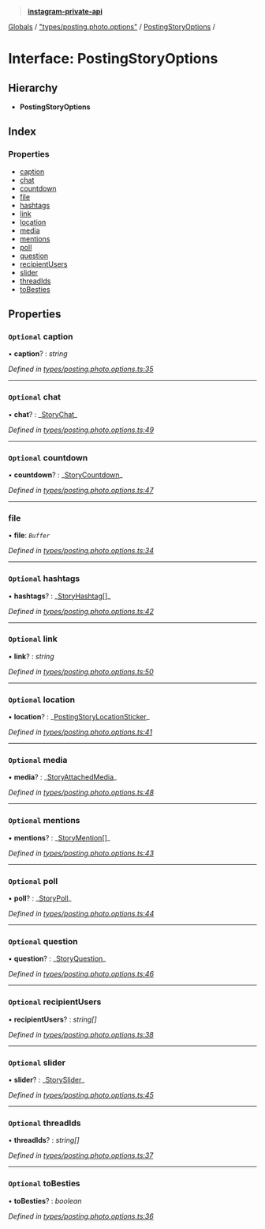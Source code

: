 > **[instagram-private-api](../README.md)**

[Globals](../README.md) / ["types/posting.photo.options"](../modules/_types_posting_photo_options_.md) / [PostingStoryOptions](_types_posting_photo_options_.postingstoryoptions.md) /

# Interface: PostingStoryOptions

## Hierarchy

- **PostingStoryOptions**

## Index

### Properties

- [caption](_types_posting_photo_options_.postingstoryoptions.md#optional-caption)
- [chat](_types_posting_photo_options_.postingstoryoptions.md#optional-chat)
- [countdown](_types_posting_photo_options_.postingstoryoptions.md#optional-countdown)
- [file](_types_posting_photo_options_.postingstoryoptions.md#file)
- [hashtags](_types_posting_photo_options_.postingstoryoptions.md#optional-hashtags)
- [link](_types_posting_photo_options_.postingstoryoptions.md#optional-link)
- [location](_types_posting_photo_options_.postingstoryoptions.md#optional-location)
- [media](_types_posting_photo_options_.postingstoryoptions.md#optional-media)
- [mentions](_types_posting_photo_options_.postingstoryoptions.md#optional-mentions)
- [poll](_types_posting_photo_options_.postingstoryoptions.md#optional-poll)
- [question](_types_posting_photo_options_.postingstoryoptions.md#optional-question)
- [recipientUsers](_types_posting_photo_options_.postingstoryoptions.md#optional-recipientusers)
- [slider](_types_posting_photo_options_.postingstoryoptions.md#optional-slider)
- [threadIds](_types_posting_photo_options_.postingstoryoptions.md#optional-threadids)
- [toBesties](_types_posting_photo_options_.postingstoryoptions.md#optional-tobesties)

## Properties

### `Optional` caption

• **caption**? : _string_

_Defined in [types/posting.photo.options.ts:35](https://github.com/realinstadude/instagram-private-api/blob/4ae8fec/src/types/posting.photo.options.ts#L35)_

---

### `Optional` chat

• **chat**? : _[StoryChat](\_types_media_configure_options_.storychat.md)\_

_Defined in [types/posting.photo.options.ts:49](https://github.com/realinstadude/instagram-private-api/blob/4ae8fec/src/types/posting.photo.options.ts#L49)_

---

### `Optional` countdown

• **countdown**? : _[StoryCountdown](\_types_media_configure_options_.storycountdown.md)\_

_Defined in [types/posting.photo.options.ts:47](https://github.com/realinstadude/instagram-private-api/blob/4ae8fec/src/types/posting.photo.options.ts#L47)_

---

### file

• **file**: _`Buffer`_

_Defined in [types/posting.photo.options.ts:34](https://github.com/realinstadude/instagram-private-api/blob/4ae8fec/src/types/posting.photo.options.ts#L34)_

---

### `Optional` hashtags

• **hashtags**? : _[StoryHashtag](\_types_media_configure_options_.storyhashtag.md)[]\_

_Defined in [types/posting.photo.options.ts:42](https://github.com/realinstadude/instagram-private-api/blob/4ae8fec/src/types/posting.photo.options.ts#L42)_

---

### `Optional` link

• **link**? : _string_

_Defined in [types/posting.photo.options.ts:50](https://github.com/realinstadude/instagram-private-api/blob/4ae8fec/src/types/posting.photo.options.ts#L50)_

---

### `Optional` location

• **location**? : _[PostingStoryLocationSticker](\_types_posting_photo_options_.postingstorylocationsticker.md)\_

_Defined in [types/posting.photo.options.ts:41](https://github.com/realinstadude/instagram-private-api/blob/4ae8fec/src/types/posting.photo.options.ts#L41)_

---

### `Optional` media

• **media**? : _[StoryAttachedMedia](\_types_media_configure_options_.storyattachedmedia.md)\_

_Defined in [types/posting.photo.options.ts:48](https://github.com/realinstadude/instagram-private-api/blob/4ae8fec/src/types/posting.photo.options.ts#L48)_

---

### `Optional` mentions

• **mentions**? : _[StoryMention](\_types_media_configure_options_.storymention.md)[]\_

_Defined in [types/posting.photo.options.ts:43](https://github.com/realinstadude/instagram-private-api/blob/4ae8fec/src/types/posting.photo.options.ts#L43)_

---

### `Optional` poll

• **poll**? : _[StoryPoll](\_types_media_configure_options_.storypoll.md)\_

_Defined in [types/posting.photo.options.ts:44](https://github.com/realinstadude/instagram-private-api/blob/4ae8fec/src/types/posting.photo.options.ts#L44)_

---

### `Optional` question

• **question**? : _[StoryQuestion](\_types_media_configure_options_.storyquestion.md)\_

_Defined in [types/posting.photo.options.ts:46](https://github.com/realinstadude/instagram-private-api/blob/4ae8fec/src/types/posting.photo.options.ts#L46)_

---

### `Optional` recipientUsers

• **recipientUsers**? : _string[]_

_Defined in [types/posting.photo.options.ts:38](https://github.com/realinstadude/instagram-private-api/blob/4ae8fec/src/types/posting.photo.options.ts#L38)_

---

### `Optional` slider

• **slider**? : _[StorySlider](\_types_media_configure_options_.storyslider.md)\_

_Defined in [types/posting.photo.options.ts:45](https://github.com/realinstadude/instagram-private-api/blob/4ae8fec/src/types/posting.photo.options.ts#L45)_

---

### `Optional` threadIds

• **threadIds**? : _string[]_

_Defined in [types/posting.photo.options.ts:37](https://github.com/realinstadude/instagram-private-api/blob/4ae8fec/src/types/posting.photo.options.ts#L37)_

---

### `Optional` toBesties

• **toBesties**? : _boolean_

_Defined in [types/posting.photo.options.ts:36](https://github.com/realinstadude/instagram-private-api/blob/4ae8fec/src/types/posting.photo.options.ts#L36)_
